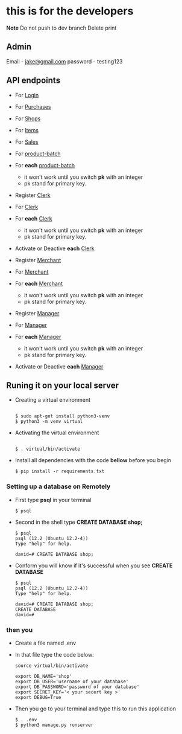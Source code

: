 # this is for the developers

**Note**
Do not push to dev branch
Delete print
## Admin
  Email     - jake@gmail.com
  password  - testing123
  
## API endpoints

* For [Login](https://api-shop-url.herokuapp.com/login/)
* For [Purchases](https://api-shop-url.herokuapp.com/api/purchases/)
* For [Shops](https://api-shop-url.herokuapp.com/api/shop/)
* For [Items](https://api-shop-url.herokuapp.com/api/items/)
* For [Sales](https://api-shop-url.herokuapp.com/api/sales/)

* For [product-batch](https://api-shop-url.herokuapp.com/api/product-batch/)
* For **each** [product-batch](https://api-shop-url.herokuapp.com/api/merchant/api/product-batch/<int:pk>/)
  - it won't work until you switch **pk** with an integer
  - pk stand for primary key.

* Register [Clerk](https://api-shop-url.herokuapp.com/register-clerk/)
* For [Clerk](https://api-shop-url.herokuapp.com/api/clerk/)
* For **each** [Clerk](https://api-shop-url.herokuapp.com/api/clerk/clerk-id/<int:pk>)
  - it won't work until you switch **pk** with an integer
  - pk stand for primary key.
* Activate or Deactive **each** [Clerk](https://api-shop-url.herokuapp.com/api/clerk/clerk-id/activate/<int:pk>/)

* Register [Merchant](https://api-shop-url.herokuapp.com/register-merchant/)
* For [Merchant](https://api-shop-url.herokuapp.com/api/merchant)
* For **each** [Merchant](https://api-shop-url.herokuapp.com/api/merchant/merchant-id/<int:pk>)
  - it won't work until you switch **pk** with an integer
  - pk stand for primary key.

* Register [Manager](https://api-shop-url.herokuapp.com/register-manager/)
* For [Manager](https://api-shop-url.herokuapp.com/api/manager)
* For **each** [Manager](https://api-shop-url.herokuapp.com/api/manager/manager-id/<int:pk>)
  * it won't work until you switch **pk** with an integer
  * pk stand for primary key.
* Activate or Deactive **each** [Manager](https://api-shop-url.herokuapp.com/api/manager/manager-id/activate/<int:pk>/)

## Runing it on your local server

* Creating a virtual environment

    ```

    $ sudo apt-get install python3-venv
    $ python3 -m venv virtual
    ```

* Activating the virtual environment

    ```

    $ . virtual/bin/activate
    ```

* Install all dependencies with the code **bellow** before you begin

    ```
    $ pip install -r requirements.txt
    ```

### Setting up a database on Remotely

* First type **psql** in your terminal
  
    ```
    $ psql
    ```

* Second in the shell type **CREATE DATABASE shop;**

    ```
    $ psql
    psql (12.2 (Ubuntu 12.2-4))
    Type "help" for help.

    david=# CREATE DATABASE shop;
    ```

* Conform you will know if it's successful when you see **CREATE DATABASE**

    ```
    $ psql
    psql (12.2 (Ubuntu 12.2-4))
    Type "help" for help.

    david=# CREATE DATABASE shop;
    CREATE DATABASE
    david=#
    ```

### then you

* Create a file named .env
  
* In that file type the code below:

    ```
    source virtual/bin/activate

    export DB_NAME='shop'
    export DB_USER='username of your database'
    export DB_PASSWORD='password of your database'
    export SECRET_KEY='< your secert key >'
    export DEBUG=True
    ```

* Then you go to your terminal and type this to run this application

    ```
    $ . .env
    $ python3 manage.py runserver
    ```
